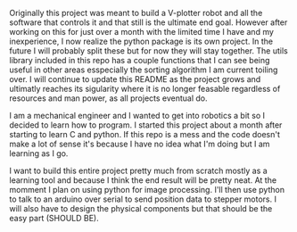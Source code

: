 Originally this project was meant to build a V-plotter robot and all the software that controls it and that still is the ultimate end goal.
However after working on this for just over a month with the limited time I have and my inexperience, I now realize the python package is its own project. 
In the future I will probably split these but for now they will stay together.
The utils library included in this repo has a couple functions that I can see being useful in other areas esspecially the sorting algorithm I am current toiling over.
I will continue to update this README as the project grows and ultimatly reaches its sigularity where it is no longer feasable regardless of resources and man power, as all projects eventual do.

I am a mechanical engineer and I wanted to get into robotics a bit so I decided to learn how to program. I started this project about a month after starting to learn C and python. If this repo is a mess and the code doesn't make a lot of sense it's because I have no idea what I'm doing but I am learning as I go. 

I want to build this entire project pretty much from scratch mostly as a learning tool and because I think the end result will be pretty neat. At the momment I plan on using python for image processing. I'll then use python to talk to an arduino over serial to send position data to stepper motors. I will also have to design the physical components but that should be the easy part (SHOULD BE).
